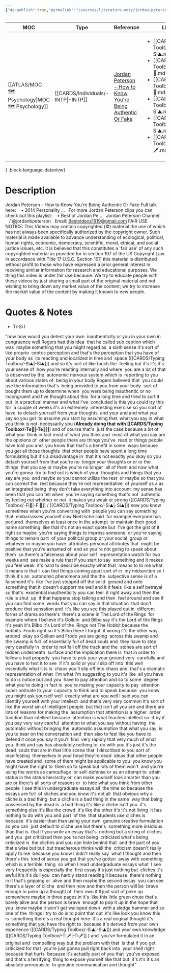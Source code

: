 ```yaml
---
{"dg-publish":true,"permalink":"/sources/literature-note/jordan-peterson-how-to-know-you-re-being-authentic-or-fake/","created":"2023-05-25T13:53:01.392+02:00","updated":"2023-05-25T14:08:12.953+02:00"}
---
```


| MOC                                                 | Type                                  | Reference                                                                                                   | Links                                                                                                                                                                                                                                                                                                                   |
| --------------------------------------------------- | ------------------------------------- | ----------------------------------------------------------------------------------------------------------- | ----------------------------------------------------------------------------------------------------------------------------------------------------------------------------------------------------------------------------------------------------------------------------------------------------------------------- |
| [[ATLAS/MOC 🗺️ Psychology\|MOC 🗺️ Psychology]] | [[CARDS/Individuals/-INTP\|-INTP]] | [Jordan Peterson - How to Know You're Being Authentic Or Fake](https://www.youtube.com/watch?v=ph2Ddo36wC4) | <ul><li>[[CARDS/Typing Toolbox/-Si⛰️.md\\|-Si⛰️]]</li><li>[[CARDS/Typing Toolbox/-Te🏹.md\\|-Te🏹]]</li><li>[[CARDS/Typing Toolbox/-Fi🧭.md\\|-Fi🧭]]</li><li>[[CARDS/Typing Toolbox/-Si⛰️.md\\|-Si⛰️]]</li><li>[[CARDS/Typing Toolbox/-Si⛰️.md\\|-Si⛰️]]</li><li>[[CARDS/Typing Toolbox/-Ti🗡️.md\\|-Ti🗡️]]</li></ul> |

{ .block-language-dataview}
# Description  
Jordan Peterson - How to Know You're Being Authentic Or Fake Full talk here:    • 2014 Personality ...   For more Jordan Peterson clips you can check out this playlist:    • Best of Jordan Pe...   Jordan Peterson Channel:    / @jordanbpeterson   Email: Bestvideos1919@gmail.com FAIR USE NOTICE: This Videos may contain copyrighted (©) material the use of which has not always been specifically authorized by the copyright owner. Such material is made available to advance understanding of ecological, political, human rights, economic, democracy, scientific, moral, ethical, and social justice issues, etc. It is believed that this constitutes a 'fair use' of any such copyrighted material as provided for in section 107 of the US Copyright Law. In accordance with Title 17 U.S.C. Section 107, this material is distributed without profit to those who have expressed a prior general interest in receiving similar information for research and educational purposes. We thing this video is under fair use because: We try to educate people with these videos by just sharing a small part of the original material and not wishing to bring down any market value of the content; we try to increase the market value of the content by making it known to new people.

# Quotes & Notes

- Ti-Si l

“now how would you detect your own  inauthenticity or you in your own in  congruence well Rogers had this idea  that he called sub ception which was  maybe something that you might regard as  a sixth sense it's sort of like proprio  centric perception and that's the perception that you have of your body as  its reacting and localized in time and  space ([[CARDS/Typing Toolbox/-Si⛰️\|-Si⛰️]]) and so it's sort of like touch the  feeling but it's it's it's your sense of  how you're reacting internally and where  you are a lot of that is observed by the  autonomic nervous system which is  reporting to you about various states of  being in your body Rogers believed that  you could use the information that's  being provided to you from your body  sort of bought them up to determine when  you were being inauthentic or no  incongruent and I've thought about this  for a long time and tried to sort it out  in a practical manner and what I've  concluded is this you could try this for  a couple of weeks it's an extremely  interesting exercise so you sort of have  to detach yourself from your thoughts  and your and and what you say so you got  to assume you start by assuming that  what you say in what you think is not  necessarily you (**Already doing that with [[CARDS/Typing Toolbox/-Te🏹\|-Te🏹]]**) and of course that's  just the case because a lot of what you  think in fact most of what you think and  most of what you say are the opinions of  other people there are things you've  read or things people have told you and  you know that that's a benefit in some  ways because you get all those thoughts  that other people have spent a long time  formulating but it's a disadvantage in  that it's not exactly you okay so you  detach yourself from that you're no  longer your thoughts or or or the things  that you say or maybe you're no longer  all of them and now what you're gonna  try to find out is which of your  thoughts and things that you say are you  and maybe so you cannot utilize the rest  or maybe so that you can correct the  rest because they're not representative  of yourself as a as an integrated being  they don't take everything into account  my sense has been that you can tell when  you're saying something that's not  authentic by feeling out whether or not  it makes you weak or strong ([[CARDS/Typing Toolbox/-Fi🧭\|-Fi🧭]] / [[CARDS/Typing Toolbox/-Si⛰️\|-Si⛰️]]) now you know  sometimes when you're conversing with  people you can say something that  embarrasses yourself now Nietzsche said  for example everyone has perjured  themselves at least once in the attempt  to maintain their good name something  like that it's not an exact quote but  I've got the gist of it right so maybe  you're saying things to impress someone  or you're saying things to remain part  of your political group or your social  group or whatever or maybe you have  attributes personal attributes that  might be positive that you're ashamed of  and so you're not going to speak about  them  so there's a falseness about your self  representation watch for two weeks and  see make a rule that if you start to say  something and it makes you feel weak  it's hard to describe exactly what that  means to to me what it means is that I  can feel things coming apart sort of in  my midsection so I think it's an  autonomic phenomena and the the  subjective sense is of a falsehood it's  like I've just stepped off the solid  ground and onto something that it  doesn't support me well and it it feels  like a self betrayal so that's  existential inauthenticity you can feel  it right away and then the rule is shut  up  if that happens stop talking and then  feel around and see if you can find some  words that you can say in that situation  that don't produce that sensation and  it's like you see this played out in  different forms of drama so there's  there's a scene in The Lord of the Rings  for example where I believe it's Gollum  and Bilbo say it's the Lord of the Rings  it's yeah it's Bilbo it's Lord of the  Rings not The Hobbit because the hobbits  Frodo right so it's Bilbo there I forgot  it wrong it's the other way around  okay so Gollum and Frodo yes are going  across this swamp and the swamp is full  of essentially full of dead souls and  they have to step very carefully in  order to not fall off the track and the  stones are sort of hidden underneath  surface and the implication there is  that in order to follow a trail properly  you have to pick your your ground very  carefully and you have to test it to see  if it's solid or you'll slip off into  this well essentially what it is is  chaos you'll slip off into chaos and  that's a dramatic representation of what  I'm what I'm suggesting to you it's like  all you have to do is notice but and you  have to pay attention and so to some  degree what you're doing in fact is  you're making your capacity to pay  attention super ordinate to your  capacity to think and to speak because  you know you might ask yourself well  exactly what are you well I said you can  identify yourself with your intellect  and that's very very common it's sort of  like the worst sin of intelligent people  but that isn't all you are and there are  lots of reasons for making the  assumption that attention is a higher  order function than intellect because  attention is what teaches intellect so  if by if you pay very very careful  attention to what you say without having  the automatic without bringing the  automatic assumption that what you say  is you to bear on the conversation and  then also to feel like you have to  defend it once you say it you'll find  very rapidly that very much of what you  think and say has absolutely nothing to  do with you it's just it's the dead  souls that are in that little scene that  I described to you sort of manifesting  themselves in your head they're dead  ideas that other people have created and  some of them might be applicable to you  you know you might have the right to  them so to speak but lots of them won't  and you're using the words as camouflage  or self-defense or as an attempt to  attain status in the status hierarchy or  can make yourself look smarter than you  are or there's all sorts of reasons or  to hide what you think from other people  I see this in undergraduate essays all  the time so because the essays are full  of cliches and you know it's not all  that obvious why a cliche is a bad thing  but a cliche is a bad thing in the same  way that being possessed by the dead is  a bad thing it's like a cliche isn't you  it's something else it's like the crowd  it's like the other it's it's not living  it has nothing to do with you and part  of the  that students use cliches is because  it's easier than than using your own  genuine creative formulation so you can  just default to cliche use but there's  something more insidious than that is  that if you write an essay that's  nothing but a string of cliches and you  get criticized then you're not being  criticized what's being criticized is  the cliches and you can hide behind that  and the part of you that's wise but but  but treacherous thinks well the  criticism doesn't really apply to me  because you know I didn't really say  what I thought and then there's this  kind of sense you get that you've gotten  away with something which is a terrible  thing  so when I read undergraduate essays what  I see very frequently is especially the  first essay it's just nothing but  cliches it's awful it's it's dull you  can hardly stand reading it because  there's nothing in it that's gripping or  alive and then maybe the second essay  you can see there's a layer of cliche  and then now and then the person will be  brave enough to poke up a thought of  their own it'll just sort of poke up  somewhere maybe in three pages in it's  like this little green chute that's  barely alive and the person is brave  enough to pop it up in the hope that you  know maybe it won't get walloped down  with a sledge hammer and so one of the  things I try to do is to point that out  it's like look you know this is  something there's a real thought here  it's a real original thought it's  something that you have the right to  because it's derived from your own  experience ([[CARDS/Typing Toolbox/-Si⛰️\|-Si⛰️]]) and your own knowledge ([[CARDS/Typing Toolbox/-Ti🗡️\|-Ti🗡️]] ) and  you've formulated it in an original and  compelling way but the problem with that  is that if you get criticized for that  you're just gonna pull right back into  your shell right because that hurts  because it's actually part of you that  you've exposed and that's a terrifying  thing to expose yourself like that but  it's it's it's an absolute prerequisite  to genuine communication and thought”